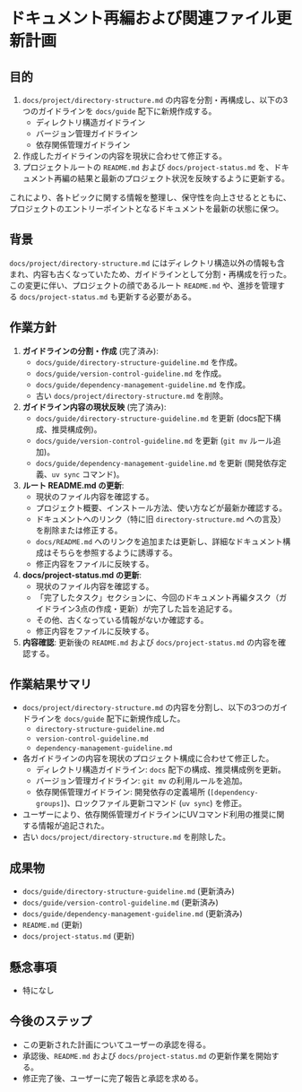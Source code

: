# ドキュメント再編および関連ファイル更新計画

## 目的

1.  `docs/project/directory-structure.md` の内容を分割・再構成し、以下の3つのガイドラインを `docs/guide` 配下に新規作成する。
    *   ディレクトリ構造ガイドライン
    *   バージョン管理ガイドライン
    *   依存関係管理ガイドライン
2.  作成したガイドラインの内容を現状に合わせて修正する。
3.  プロジェクトルートの `README.md` および `docs/project-status.md` を、ドキュメント再編の結果と最新のプロジェクト状況を反映するように更新する。

これにより、各トピックに関する情報を整理し、保守性を向上させるとともに、プロジェクトのエントリーポイントとなるドキュメントを最新の状態に保つ。

## 背景

`docs/project/directory-structure.md` にはディレクトリ構造以外の情報も含まれ、内容も古くなっていたため、ガイドラインとして分割・再構成を行った。この変更に伴い、プロジェクトの顔であるルート `README.md` や、進捗を管理する `docs/project-status.md` も更新する必要がある。

## 作業方針

1.  **ガイドラインの分割・作成** (完了済み):
    *   `docs/guide/directory-structure-guideline.md` を作成。
    *   `docs/guide/version-control-guideline.md` を作成。
    *   `docs/guide/dependency-management-guideline.md` を作成。
    *   古い `docs/project/directory-structure.md` を削除。
2.  **ガイドライン内容の現状反映** (完了済み):
    *   `docs/guide/directory-structure-guideline.md` を更新 (docs配下構成、推奨構成例)。
    *   `docs/guide/version-control-guideline.md` を更新 (`git mv` ルール追加)。
    *   `docs/guide/dependency-management-guideline.md` を更新 (開発依存定義、`uv sync` コマンド)。
3.  **ルート README.md の更新**:
    *   現状のファイル内容を確認する。
    *   プロジェクト概要、インストール方法、使い方などが最新か確認する。
    *   ドキュメントへのリンク（特に旧 `directory-structure.md` への言及）を削除または修正する。
    *   `docs/README.md` へのリンクを追加または更新し、詳細なドキュメント構成はそちらを参照するように誘導する。
    *   修正内容をファイルに反映する。
4.  **docs/project-status.md の更新**:
    *   現状のファイル内容を確認する。
    *   「完了したタスク」セクションに、今回のドキュメント再編タスク（ガイドライン3点の作成・更新）が完了した旨を追記する。
    *   その他、古くなっている情報がないか確認する。
    *   修正内容をファイルに反映する。
5.  **内容確認**: 更新後の `README.md` および `docs/project-status.md` の内容を確認する。

## 作業結果サマリ

- `docs/project/directory-structure.md` の内容を分割し、以下の3つのガイドラインを `docs/guide` 配下に新規作成した。
    - `directory-structure-guideline.md`
    - `version-control-guideline.md`
    - `dependency-management-guideline.md`
- 各ガイドラインの内容を現状のプロジェクト構成に合わせて修正した。
    - ディレクトリ構造ガイドライン: `docs` 配下の構成、推奨構成例を更新。
    - バージョン管理ガイドライン: `git mv` の利用ルールを追加。
    - 依存関係管理ガイドライン: 開発依存の定義場所 (`[dependency-groups]`)、ロックファイル更新コマンド (`uv sync`) を修正。
- ユーザーにより、依存関係管理ガイドラインにUVコマンド利用の推奨に関する情報が追記された。
- 古い `docs/project/directory-structure.md` を削除した。

## 成果物

-   `docs/guide/directory-structure-guideline.md` (更新済み)
-   `docs/guide/version-control-guideline.md` (更新済み)
-   `docs/guide/dependency-management-guideline.md` (更新済み)
-   `README.md` (更新)
-   `docs/project-status.md` (更新)

## 懸念事項

-   特になし

## 今後のステップ

-   この更新された計画についてユーザーの承認を得る。
-   承認後、`README.md` および `docs/project-status.md` の更新作業を開始する。
-   修正完了後、ユーザーに完了報告と承認を求める。
